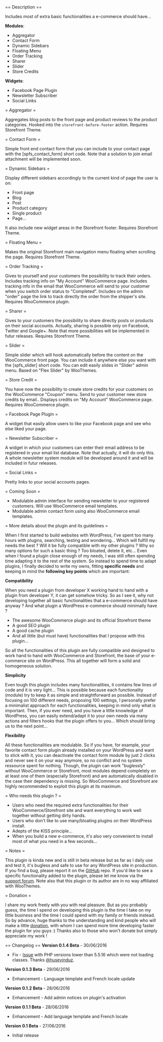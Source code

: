== Description ==


Includes most of extra basic functionalities a e-commerce should have...

**Modules**:

- Aggregator
- Contact Form
- Dynamic Sidebars
- Floating Menu
- Order Tracking
- Sharer
- Slider
- Store Credits

**Widgets**:

- Facebook Page Plugin
- Newsletter Subscriber
- Social Links

= Aggregator =


Aggregates blog posts to the front page and product reviews to the product categories.
Hooked into the `storefront-before-footer` action.
Requires Storefront Theme.

= Contact Form =


Simple front end contact form that you can include to your contact page with the [spfs_contact_form] short code.
Note that a solution to join email attachment will be implemented soon.

= Dynamic Sidebars =


Display different sidebars accordingly to the current kind of page the user is on:

- Front page
- Blog
- Post
- Product category
- Single product
- Page...

It also include new widget areas in the Storefront footer.
Requires Storefront Theme.

= Floating Menu =


Makes the original Storefront main navigation menu floating when scrolling the page.
Requires Storefront Theme.

= Order Tracking =


Gives to yourself and your customers the possibility to track their orders.
Includes tracking info on "My Account" WooCommerce page.
Includes tracking info in the email that WooCommerce will send to your customer when you switch order status to "Completed".
Includes on the admin "order" page the link to track directly the order from the shipper's site.
Requires WooCommerce plugin.

= Sharer =


Gives to your customers the possibility to share directly posts or products on their social accounts.
Actually, sharing is possible only on Facebook, Twitter and Google+.
Note that more possibilities will be implemented in futur releases.
Requires Storefront Theme.

= Slider =


Simple slider which will hook automatically before the content on the WooCommerce front page.
You can include it anywhere else you want with the [spfs_slider] short code.
You can edit easily slides in "Slider" admin menu.
Based on "Flex Slider" by WooThemes.

= Store Credit =


You have now the possibility to create store credits for your customers on the WooCommerce "Coupon" menu.
Send to your customer new store credits by email..
Displays credits on "My Account" WooCommerce page.
Requires WooCommerce plugin.

= Facebook Page Plugin =


A widget that easily allow users to like your Facebook page and see who else liked your page.

= Newsletter Subscriber =


A widget in which your customers can enter their email address to be registered in your email list database.
Note that actually, it will do only this. A whole newsletter system module will be developed around it and will be included in futur releases.

= Social Links =


Pretty links to your social accounts pages.

= Coming Soon =


- Modulable admin interface for sending newsletter to your registered customers. Will use WooCommerce email templates.
- Modulable admin contact form using also WooCommerce email templates.

= More details about the plugin and its guidelines =


When I first started to build websites with WordPress, I've spent too many hours with plugins, searching, testing and wondering...
Which will fulfill my needs the best ? Will it be fully compatible with my
other plugins ? Why so many options for such a basic thing ? Too bloated, delete it, etc...
Even when I found a plugin close enough of my needs, I was still often spending time adapting it to the rest of the system.
So instead to spend time to adapt plugins, I finally decided to write my owns, fitting **specific needs** and keeping in mind the **following key points** which are important:

**Compatibility**

When you need a plugin from developer X working hand to hand with a plugin from developer Y, it can get somehow tricky.
So as I see it, why not developing together all basic functionalities that a e-commerce should have anyway ? And what plugin a WordPress e-commerce should minimally have ?

- The awesome WooCommerce plugin and its official Storefront theme
- A good SEO plugin
- A good cache plugin
- And all little (but must have) functionalities that I propose with this plugin...

So all the functionalities of this plugin are fully compatible and designed to work hand to hand with WooCommerce and Storefront, the base of your e-commerce site on WordPress.
This all together will form a solid and homogeneous solution.

**Simplicity**

Even tough this plugin includes many functionalities, it contains few lines of code and it is very light... This is possible because each functionality (module) try to keep it as simple and straightforward as possible.
Instead of focusing on 100 different needs, proposing 100 settings, I personally prefer a minimalist approach for each functionalities, keeping in mind only what is important. Then, if you ever need, and you have a little knowledge of WordPress, you can easily extend/adapt it to your own needs via many actions and filters hooks that the plugin offers to you... Which should bring us to the next point...

**Flexibility**

All these functionalities are modulable. So if you have, for example, your favorite contact form plugin already installed on your WordPress and want to stick with it, you can deactivate the contact form module by just 2 clicks and never see it on your way anymore, so no conflict and no system ressource spent for nothing.
Though, the plugin can work "buglessly" without WooCommerce or Storefront, most modules depend completely on at least one of them (especially Storefront) and are automatically disabled in the case their dependency is missing. So WooCommerce and Storefront are highly recommended to exploit this plugin at its maximum.

= Who needs this plugin ? =


- Users who need the required extra functionalities for their WooCommerce/Storefront site and want everything to work well together without getting dirty hands.
- Users who don't like to use many/bloating plugins on their WordPress install.
- Adepts of the KISS principle...
- When you build a new e-commerce, it's also very convenient to install most of what you need in a few seconds...

= Notes =


This plugin is kinda new and is still in beta release but as far as I daily use and test it, it's bugless and safe to use for any WordPress site in production.
If you find a bug, please report it on the [GitHub](https://github.com/opportus/service-pack-for-storefront/issues "GitHub") repo.
If you'd like to see a specific functionality added to the plugin, please let me know via the [support forum](https://wordpress.org/support/plugin/service-pack-for-storefront "support furom").
Note also that this plugin or its author are in no way affiliated with WooThemes.

= Donation =


I share my work freely with you with real pleasure.
But as you probably guess, the time I spend on developing this plugin is the time I take on my little business and the time I could spend with my family or friends instead.
So by advance, huge thanks to the understanding and kind people who will make a little [donation](https://www.paypal.com/cgi-bin/webscr?cmd=_s-xclick&hosted_button_id=R8R7Y9R2C79J8 "Donate via PayPal"), with whom I can spend more time developing faster the plugin for you guys :)
Thanks also to those who won't donate but simply appreciate my work !

== Changelog ==
**Version 0.1.4 Beta** - 30/06/2016

- Fix - [Issue](https://github.com/opportus/service-pack-for-storefront/issues/5) with PHP versions lower than 5.5.16 which were not loading classes. Thanks [@huseyinduz](https://github.com/huseyinduz).

**Version 0.1.3 Beta** - 29/06/2016

- Enhancement - Language template and French locale update

**Version 0.1.2 Beta** - 28/06/2016

- Enhancement - Add admin notices on plugin's activation

**Version 0.1.1 Beta** - 28/06/2016

- Enhancement - Add language template and French locale

**Version 0.1 Beta** - 27/06/2016

- Initial release
